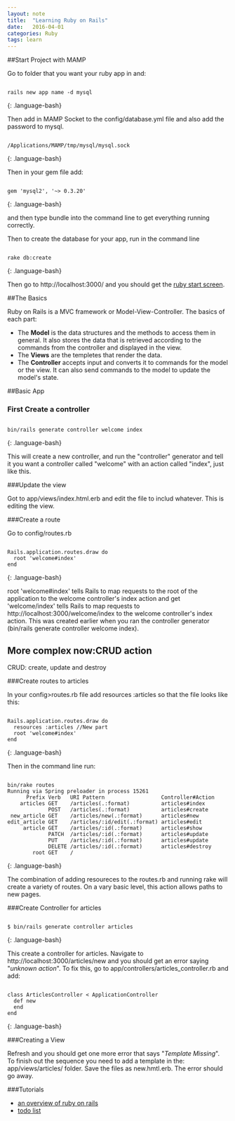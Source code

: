 ```yaml
---
layout: note
title:  "Learning Ruby on Rails"
date:   2016-04-01
categories: Ruby 
tags: learn
---
```



##Start Project with MAMP

Go to folder that you want your ruby app in and: 

~~~

rails new app name -d mysql
~~~
{: .language-bash}

Then add in MAMP Socket to the config/database.yml file and also add the password to mysql. 

~~~

/Applications/MAMP/tmp/mysql/mysql.sock
~~~
{: .language-bash}

Then in your gem file add: 

~~~

gem 'mysql2', '~> 0.3.20'
~~~
{: .language-bash}

and then type bundle into the command line to get everything running correctly.

Then to create the database for your app, run in the command line

~~~

rake db:create
~~~
{: .language-bash}

Then go to http://localhost:3000/ and you should get the [ruby start screen][startscreen].

[startscreen]:https://encrypted-tbn3.gstatic.com/images?q=tbn:ANd9GcTjUsFpdjO13jiu5LnJoclMDW8J0M-nVuVIBpFKzmIujN0R1oVUYMAXO00pfw 

##The Basics

Ruby on Rails is a MVC framework or Model-View-Controller.  The basics of each part:

* The **Model** is the data structures and the methods to access them in general.  It also stores the data that is retrieved according to the commands from the controller and displayed in the view. 
* The **Views** are the templetes that render the data. 
* The **Controller** accepts input and converts it to commands for the model or the view. It can also send commands to the model to update the model's state. 

##Basic App

### First Create a controller

~~~

bin/rails generate controller welcome index
~~~
{: .language-bash}

This will create a new controller, and run the "controller" generator and tell it you want a controller called "welcome" with an action called "index", just like this.

###Update the view

Got to app/views/index.html.erb and edit the file to includ whatever.  This is editing the view. 


###Create a route

Go to config/routes.rb

~~~

Rails.application.routes.draw do 
  root 'welcome#index'  
end
~~~
{: .language-bash}

root 'welcome#index' tells Rails to map requests to the root of the application to the welcome controller's index action and get 'welcome/index' tells Rails to map requests to http://localhost:3000/welcome/index to the welcome controller's index action. This was created earlier when you ran the controller generator (bin/rails generate controller welcome index).



## More complex now:CRUD action

CRUD: create, update and destroy

###Create routes to articles

In your config>routes.rb file add resources :articles so that the file looks like this:

~~~

Rails.application.routes.draw do 
  resources :articles //New part
  root 'welcome#index'  
end
~~~
{: .language-bash}

Then in the command line run:

~~~

bin/rake routes
Running via Spring preloader in process 15261
      Prefix Verb   URI Pattern                  Controller#Action
    articles GET    /articles(.:format)          articles#index
             POST   /articles(.:format)          articles#create
 new_article GET    /articles/new(.:format)      articles#new
edit_article GET    /articles/:id/edit(.:format) articles#edit
     article GET    /articles/:id(.:format)      articles#show
             PATCH  /articles/:id(.:format)      articles#update
             PUT    /articles/:id(.:format)      articles#update
             DELETE /articles/:id(.:format)      articles#destroy
        root GET    /
~~~
{: .language-bash}

The combination of adding resoureces to the routes.rb and running rake will create a variety of routes. On a vary basic level, this action allows paths to new pages. 

###Create Controller for articles

~~~

$ bin/rails generate controller articles
~~~
{: .language-bash}

This create a controller for articles. Navigate to http://localhost:3000/articles/new and you should get an error saying "*unknown action*".  To fix this, go to app/controllers/articles_controller.rb and add:

~~~

class ArticlesController < ApplicationController
  def new
  end
end
~~~
{: .language-bash}

###Creating a View

Refresh and you should get one more error that says "*Template Missing*".  To finish out the sequence you need to add a template in the: app/views/articles/ folder. Save the files as new.hmtl.erb. The error should go away. 




###Tutorials
- [an overview of ruby on rails][basics]
- [todo list][todo]

[basics]: https://www.smashingmagazine.com/2009/03/getting-started-with-ruby-on-rails/

[todo]: https://www.youtube.com/watch?v=fd1Vn-Wvy2w